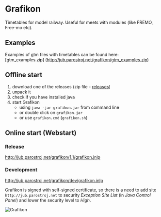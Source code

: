 # Grafikon
Timetables for model railway. Useful for meets with modules (like FREMO, Free-mo etc).

## Examples
Examples of gtm files with timetables can be found here: [gtm_examples.zip] (http://jub.parostroj.net/grafikon/gtm_examples.zip)

## Offline start
1. download one of the releases (zip file - [releases](https://github.com/jub77/grafikon/releases))
2. unpack it
3. check if you have installed java
4. start Grafikon 
    * using `java -jar grafikon.jar` from command line
    * or double click on `grafikon.jar`
    * or use `grafikon.cmd` (`grafikon.sh`)

## Online start (Webstart)
### Release
http://jub.parostroj.net/grafikon/1.1/grafikon.jnlp
### Development
http://jub.parostroj.net/grafikon/dev/grafikon.jnlp

Grafikon is signed with self-signed certificate, so there is a need to add site `http://jub.parostroj.net` to security
*Exception Site List* (in *Java Control Panel*) and lower the security level to *High*.

![Grafikon](http://jub.parostroj.net/grafikon/grafikon.png)
